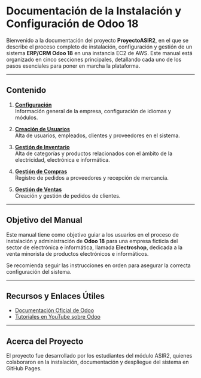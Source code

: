 # Documentación de la Instalación y Configuración de Odoo 18

Bienvenido a la documentación del proyecto **ProyectoASIR2**, en el que se describe el proceso completo de instalación, configuración y gestión de un sistema **ERP/CRM Odoo 18** en una instancia EC2 de AWS. Este manual está organizado en cinco secciones principales, detallando cada uno de los pasos esenciales para poner en marcha la plataforma.

---

## Contenido

1. **[Configuración](configuracion.md)**  
   Información general de la empresa, configuración de idiomas y módulos.

2. **[Creación de Usuarios](creacion_usuarios.md)**  
   Alta de usuarios, empleados, clientes y proveedores en el sistema.

3. **[Gestión de Inventario](inventario.md)**  
   Alta de categorías y productos relacionados con el ámbito de la electricidad, electrónica e informática.

4. **[Gestión de Compras](gestion_compra.md)**  
   Registro de pedidos a proveedores y recepción de mercancía.

5. **[Gestión de Ventas](gestion_venta.md)**  
   Creación y gestión de pedidos de clientes.

---

## Objetivo del Manual

Este manual tiene como objetivo guiar a los usuarios en el proceso de instalación y administración de **Odoo 18** para una empresa ficticia del sector de electrónica e informática, llamada **Electroshop**, dedicada a la venta minorista de productos electrónicos e informáticos.

Se recomienda seguir las instrucciones en orden para asegurar la correcta configuración del sistema.

---

## Recursos y Enlaces Útiles
- [Documentación Oficial de Odoo](https://www.odoo.com/documentation/18.0/es_ES/index.html)
- [Tutoriales en YouTube sobre Odoo](https://www.youtube.com/results?search_query=odoo+tutorial)

---

## Acerca del Proyecto

El proyecto fue desarrollado por los estudiantes del módulo ASIR2, quienes colaboraron en la instalación, documentación y despliegue del sistema en GitHub Pages.